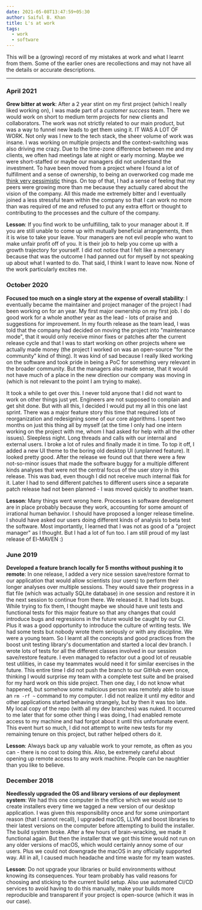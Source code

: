 ```yaml
---
date: 2021-05-08T13:47:59+05:30
author: Saiful B. Khan
title: L's at work
tags:
  - work
  - software
---
```


This will be a (growing) record of my mistakes at work and what I learnt from them. Some of the earlier ones are recollections and may not have all the details or accurate descriptions.

---

### April 2021

**Grew bitter at work**: After a 2 year stint on my first project (which I really liked working on), I was made part of a *customer success* team. There we would work on short to medium term projects for new clients and collaborators. The work was not strictly related to our main product, but was a way to funnel new leads to get them using it. IT WAS A LOT OF WORK. Not only was I new to the tech stack, the sheer volume of work was insane. I was working on multiple projects and the context-switching was also driving me crazy. Due to the time-zone difference between me and my clients, we often had meetings late at night or early morning. Maybe we were short-staffed or maybe our managers did not understand the investment. To have been moved from a project where I found a lot of fulfillment and a sense of ownership, to being an overworked cog made me [think very pessimistic](https://saifulbkhan.github.io/posts/work-is-boring.html) things. On top of that, I had a sense of feeling that my peers were growing more than me because they actually cared about the vision of the company. All this made me extremely bitter and I eventually joined a less stressful team within the company so that I can work no more than was required of me and refused to put any extra effort or thought to contributing to the processes and the culture of the company.

**Lesson**: If you find work to be unfulfilling, talk to your manager about it. If you are still unable to come up with mutually beneficial arrangements, then it is wise to take your leave. Your managers are not evil people who want to make unfair profit off of you. It is their job to help you come up with a growth trajectory for yourself. I did not notice that I felt like a mercenary because that was the outcome I had panned out for myself by not speaking up about what I wanted to do. That said, I think I want to leave now. None of the work particularly excites me.

### October 2020

**Focused too much on a single story at the expense of overall stability**: I eventually became the maintainer and project manager of the project I had been working on for an year. My first major ownership on my first job. I do good work for a whole another year as the lead - lots of praise and suggestions for improvement. In my fourth release as the team lead, I was told that the company had decided on moving the project into "maintenance mode", that it would only receive minor fixes or patches after the current release cycle and that I was to start working on other projects where we actually made money (the project I worked on was an open-source "for the community" kind of thing). It was kind of sad because I really liked working on the software and took pride in being a PoC for something very relevant in the broader community. But the managers also made sense, that it would not have much of a place in the new direction our company was moving in (which is not relevant to the point I am trying to make).

It took a while to get over this. I never told anyone that I did not want to work on other things just yet. Engineers are not supposed to complain and get shit done. But with all this, I decided I would put my all in this one last sprint. There was a major feature story this time that required lots of reorganization and redesigning some of our core algorithms. I spent two months on just this thing all by myself (at the time I only had one intern working on the project with me, whom I had asked for help with all the other issues). Sleepless night. Long threads and calls with our internal and external users. I broke a lot of rules and finally made it in time. To top it off, I added a new UI theme to the boring old desktop UI (unplanned feature). It looked pretty good. After the release we found out that there were a few not-so-minor issues that made the software buggy for a multiple different kinds analyses that were not the central focus of the user story in this release. This was bad, even though I did not receive much internal flak for it. Later I had to send different patches to different users since a separate patch release had not been planned - I was moved quickly to another team.

**Lesson**: Many things went wrong here. Processes in software development are in place probably because they work, accounting for some amount of irrational human behavior. I should have proposed a longer release timeline. I should have asked our users doing different kinds of analysis to beta test the software. Most importantly, I learned that I was not as good of a "project manager" as I thought. But I had a lot of fun too. I am still proud of my last release of El-MAVEN :)

### June 2019

**Developed a feature branch locally for 5 months without pushing it to remote**: In one release, I added a very nice session save/restore format to our application that would allow scientists (our users) to perform their longer analyses over multiple sessions. They would save their progress in a flat file (which was actually SQLite database) in one session and restore it in the next session to continue from there. We released it. It had lots bugs. While trying to fix them, I thought maybe we should have unit tests and functional tests for this major feature so that any changes that could introduce bugs and regressions in the future would be caught by our CI. Plus it was a good opportunity to introduce the culture of writing tests. We had some tests but nobody wrote them seriously or with any discipline. We were a young team. So I learnt all the concepts and good practices from the boost unit testing library's documentation and started a local dev branch. I wrote lots of tests for all the different classes involved in our session save/restore feature. I even managed to refactor out a good lot of reusable test utilities, in case my teammates would need it for similar exercises in the future. This entire time I did not push the branch to our GitHub even once, thinking I would surprise my team with a complete test suite and be praised for my hard work on this side project. Then one day, I do not know what happened, but somehow some malicious person was remotely able to issue an `rm -rf ~` command to my computer. I did not realize it until my editor and other applications started behaving strangely, but by then it was too late. My local copy of the repo (with all my dev branches) was nuked. It occurred to me later that for some other thing I was doing, I had enabled remote access to my machine and had forgot about it until this unfortunate event. This event hurt so much, I did not attempt to write new tests for my remaining tenure on this project, but rather helped others do it.

**Lesson**: Always back up any valuable work to your remote, as often as you can - there is no cost to doing this. Also, be extremely careful about opening up remote access to any work machine. People can be naughtier than you like to believe.

### December 2018

**Needlessly upgraded the OS and library versions of our deployment system**: We had this one computer in the office which we would use to create installers every time we tagged a new version of our desktop application. I was given this responsibility once and for some unimportant reason (that I cannot recall), I upgraded macOS, LLVM and boost libraries to their latest versions on the computer before attempting to build the installer. The build system broke. After a few hours of brain-wracking, we made it functional again. But then the installer that we got this time would not run on any older versions of macOS, which would certainly annoy some of our users. Plus we could not downgrade the macOS in any officially supported way. All in all, I caused much headache and time waste for my team wastes.

**Lesson**: Do not upgrade your libraries or build environments without knowing its consequences. Your team probably has valid reasons for choosing and sticking to the current build setup. Also use automated CI/CD services to avoid having to do this manually, make your builds more reproducible and transparent if your project is open-source (which it was in our case).
